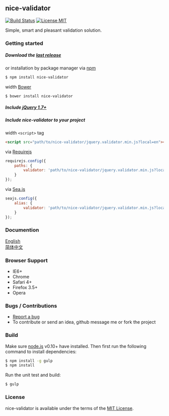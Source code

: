 ## nice-validator
[![Build Status](https://travis-ci.org/niceue/nice-validator.svg)](https://travis-ci.org/niceue/nice-validator)
[![License MIT](https://img.shields.io/badge/license-MIT-blue.svg)](http://niceue.com/licenses/MIT-LICENSE.txt)

Simple, smart and pleasant validation solution.

### Getting started
##### Download the [last release](https://github.com/niceue/nice-validator/releases)  
or installation by package manager via [npm](https://www.npmjs.com/)
```bash
$ npm install nice-validator
```
width [Bower](http://bower.io/)
```bash
$ bower install nice-validator
```
##### Include [jQuery 1.7+](http://jquery.com)  
##### Include nice-validator to your project
width `<script>` tag
```html
<script src="path/to/nice-validator/jquery.validator.min.js?local=en"></script>
```
via [Requirejs](http://requirejs.org/)
```javascript
requirejs.config({
    paths: {
        validator: 'path/to/nice-validator/jquery.validator.min.js?local=en'
    }
});
```
via [Sea.js](http://seajs.org/docs/en.html)
```javascript
seajs.config({
    alias: {
        validator: 'path/to/nice-validator/jquery.validator.min.js?local=zh-CN'
    }
});
```

### Documention
[English](https://github.com/niceue/nice-validator/wiki/Getting-Started)  
[简体中文](http://validator.niceue.com/)  

### Browser Support
  * IE6+
  * Chrome
  * Safari 4+
  * Firefox 3.5+
  * Opera


### Bugs / Contributions
- [Report a bug](https://github.com/niceue/nice-validator/issues)
- To contribute or send an idea, github message me or fork the project

### Build
Make sure [node.js](http://nodejs.org/) v0.10+ have installed.
Then first run the following command to install dependencies:
```bash
$ npm install -g gulp
$ npm install
```
Run the unit test and build:
```bash
$ gulp
```


### License
nice-validator is available under the terms of the [MIT License](http://niceue.com/licenses/MIT-LICENSE.txt).
